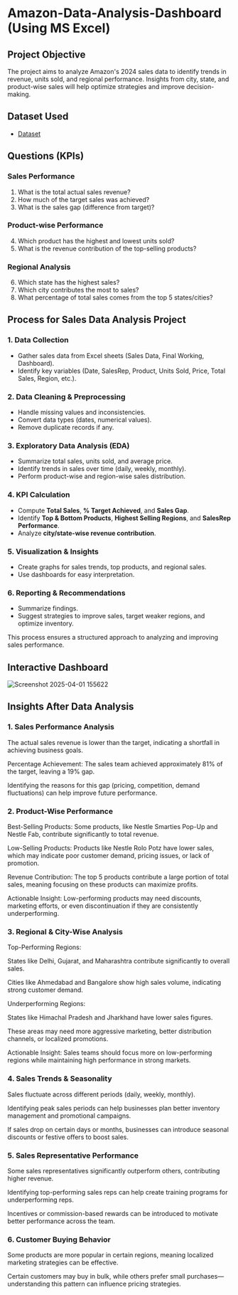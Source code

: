 # Amazon-Data-Analysis-Dashboard (Using MS Excel)
## Project Objective
The project aims to analyze Amazon's 2024 sales data to identify trends in revenue, units sold, and regional performance. Insights from city, state, and product-wise sales will help optimize strategies and improve decision-making.
## Dataset Used
- <a href=https://github.com/Ksjanardan/Amazon-Data-Analysis-Dashboard/blob/main/Sales%20Data.xlsx>Dataset</a>
## Questions (KPIs)
### **Sales Performance**  
1. What is the total actual sales revenue?  
2. How much of the target sales was achieved?  
3. What is the sales gap (difference from target)?  

### **Product-wise Performance**  
4. Which product has the highest and lowest units sold?  
5. What is the revenue contribution of the top-selling products?  

### **Regional Analysis**  
6. Which state has the highest sales?  
7. Which city contributes the most to sales?  
8. What percentage of total sales comes from the top 5 states/cities?  

## **Process for Sales Data Analysis Project**  

### **1. Data Collection**  
- Gather sales data from Excel sheets (Sales Data, Final Working, Dashboard).  
- Identify key variables (Date, SalesRep, Product, Units Sold, Price, Total Sales, Region, etc.).  

### **2. Data Cleaning & Preprocessing**  
- Handle missing values and inconsistencies.  
- Convert data types (dates, numerical values).  
- Remove duplicate records if any.  

### **3. Exploratory Data Analysis (EDA)**  
- Summarize total sales, units sold, and average price.  
- Identify trends in sales over time (daily, weekly, monthly).  
- Perform product-wise and region-wise sales distribution.  

### **4. KPI Calculation**  
- Compute **Total Sales**, **% Target Achieved**, and **Sales Gap**.  
- Identify **Top & Bottom Products**, **Highest Selling Regions**, and **SalesRep Performance**.  
- Analyze **city/state-wise revenue contribution**.  

### **5. Visualization & Insights**  
- Create graphs for sales trends, top products, and regional sales.  
- Use dashboards for easy interpretation.  

### **6. Reporting & Recommendations**  
- Summarize findings.  
- Suggest strategies to improve sales, target weaker regions, and optimize inventory.  

This process ensures a structured approach to analyzing and improving sales performance.
##  Interactive Dashboard
![Screenshot 2025-04-01 155622](https://github.com/user-attachments/assets/f9bef931-cc2d-425c-b638-cefff2397935)

## Insights After Data Analysis
### 1. Sales Performance Analysis
The actual sales revenue is lower than the target, indicating a shortfall in achieving business goals.

Percentage Achievement: The sales team achieved approximately 81% of the target, leaving a 19% gap.

Identifying the reasons for this gap (pricing, competition, demand fluctuations) can help improve future performance.

### 2. Product-Wise Performance
Best-Selling Products: Some products, like Nestle Smarties Pop-Up and Nestle Fab, contribute significantly to total revenue.

Low-Selling Products: Products like Nestle Rolo Potz have lower sales, which may indicate poor customer demand, pricing issues, or lack of promotion.

Revenue Contribution: The top 5 products contribute a large portion of total sales, meaning focusing on these products can maximize profits.

Actionable Insight: Low-performing products may need discounts, marketing efforts, or even discontinuation if they are consistently underperforming.

### 3. Regional & City-Wise Analysis
Top-Performing Regions:

States like Delhi, Gujarat, and Maharashtra contribute significantly to overall sales.

Cities like Ahmedabad and Bangalore show high sales volume, indicating strong customer demand.

Underperforming Regions:

States like Himachal Pradesh and Jharkhand have lower sales figures.

These areas may need more aggressive marketing, better distribution channels, or localized promotions.

Actionable Insight: Sales teams should focus more on low-performing regions while maintaining high performance in strong markets.

### 4. Sales Trends & Seasonality
Sales fluctuate across different periods (daily, weekly, monthly).

Identifying peak sales periods can help businesses plan better inventory management and promotional campaigns.

If sales drop on certain days or months, businesses can introduce seasonal discounts or festive offers to boost sales.

### 5. Sales Representative Performance
Some sales representatives significantly outperform others, contributing higher revenue.

Identifying top-performing sales reps can help create training programs for underperforming reps.

Incentives or commission-based rewards can be introduced to motivate better performance across the team.

### 6. Customer Buying Behavior
Some products are more popular in certain regions, meaning localized marketing strategies can be effective.

Certain customers may buy in bulk, while others prefer small purchases—understanding this pattern can influence pricing strategies.

